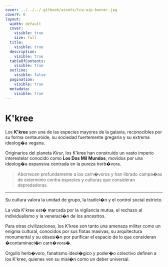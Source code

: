 ```yaml
---
cover: ../../../.gitbook/assets/tcw-wip-banner.jpg
coverY: 0
layout:
  width: default
  cover:
    visible: true
    size: full
  title:
    visible: true
  description:
    visible: true
  tableOfContents:
    visible: true
  outline:
    visible: false
  pagination:
    visible: true
  metadata:
    visible: true
---
```


# K'kree

Los **K'kree** son una de las especies mayores de la galaxia, reconocibles por su forma centauroide, su sociedad fuertemente gregaria y su extrema ideolog�a vegana.

Originarios del planeta _Kirur_, los K'kree han construido un vasto imperio interestelar conocido como **Los Dos Mil Mundos**, movidos por una ideolog�a expansiva centrada en la pureza herb�vora.

> Aborrecen profundamente a los carn�voros y han librado campa�as de exterminio contra especies y culturas que consideran depredadoras.

***

Su cultura valora la unidad de grupo, la tradici�n y el control social estricto.

La vida K'kree est� marcada por la vigilancia mutua, el rechazo al individualismo y la veneraci�n de los ancestros.

Para otras civilizaciones, los K'kree son tanto una amenaza militar como un enigma cultural, conocidos por sus flotas masivas, su arquitectura monumental y su obsesi�n por purificar el espacio de lo que consideran �contaminaci�n carn�vora�.

Orgullo herb�voro, fanatismo ideol�gico y poder�o colectivo definen a los K'kree, quienes ven su misi�n como un deber universal.
